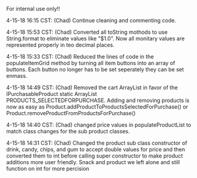 For internal use only!!

4-15-18 16:15 CST: (Chad) Continue cleaning and commenting code.

4-15-18 15:53 CST: (Chad) Converted all toString mothods to use String.format to eliminate values like "$1.0". Now all monitary values are represented properly in teo decimal places.

4-15-18 15:33 CST: (Chad) Reduced the lines of code in the populateItemGrid method by turning all item buttons into an array of buttons. Each button no longer has to be set seperately they can be set enmass.

4-15-18 14:49 CST: (Chad) Removed the cart ArrayList in favor of the IPurchasableProduct static ArrayList PRODUCTS_SELECTEDFORPURCHASE. Adding and removing products is now as easy as Product.addProductToProductsSelectedForPurchase() or Product.removeProductFromProductsForPurchase()

4-15-18 14:40 CST: (Chad) changed price values in populateProductList to match class changes for the sub product classes.

4-15-18 14:31 CST: (Chad) Changed the product sub class constructor of drink, candy, chips, and gum to accept double values for price and then converted them to int before calling super constructor to make product additions more user friendly. Snack and product we left alone and still function on int for more percision